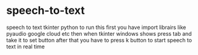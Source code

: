 # speech-to-text
speech to text tkinter python
to run this first you have import librairs like pyaudio google cloud etc then when tkinter windows shows press tab and take it to set button after that you have to press k button to start speech to text in real time
